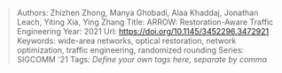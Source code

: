 > Authors: Zhizhen Zhong, Manya Ghobadi, Alaa Khaddaj, Jonathan Leach, Yiting Xia, Ying Zhang
> Title: ARROW: Restoration-Aware Traffic Engineering
> Year: 2021
> Url: https://doi.org/10.1145/3452296.3472921
> Keywords: wide-area networks, optical restoration, network optimization, traffic engineering, randomized rounding
> Series: SIGCOMM '21
> Tags: *Define your own tags here, separate by comma*